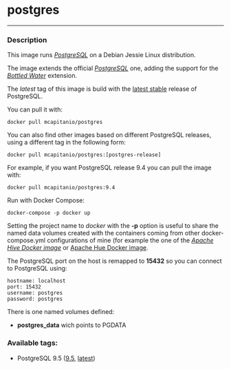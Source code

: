 # **postgres**
___

### Description

This image runs [*PostgreSQL*](https://www.postgresql.org/) on a Debian Jessie Linux distribution.

The image extends the official [*PostgreSQL*](https://hub.docker.com/_/postgres/) one, adding the support for the [*Bottled Water*](https://github.com/confluentinc/bottledwater-pg)  extension.

The *latest* tag of this image is build with the [latest stable](https://www.postgresql.org/) release of PostgreSQL.

You can pull it with:

    docker pull mcapitanio/postgres


You can also find other images based on different PostgreSQL releases, using a different tag in the following form:

    docker pull mcapitanio/postgres:[postgres-release]


For example, if you want PostgreSQL release 9.4 you can pull the image with:

    docker pull mcapitanio/postgres:9.4

Run with Docker Compose:

    docker-compose -p docker up

Setting the project name to *docker* with the **-p** option is useful to share the named data volumes created with the containers coming from other docker-compose.yml configurations of mine (for example the one of the [*Apache Hive Docker image*](https://hub.docker.com/r/mcapitanio/hive/) or [Apache Hue Docker image](https://hub.docker.com/r/mcapitanio/hue/).

The PostgreSQL port on the host is remapped to **15432** so you can connect to PostgreSQL using:

    hostname: localhost
    port: 15432
    username: postgres
    password: postgres

There is one named volumes defined:

- **postgres_data** wich points to PGDATA


### Available tags:

- PostgreSQL 9.5 ([9.5](https://github.com/mcapitanio/docker-postgres/blob/9.5/Dockerfile), [latest](https://github.com/mcapitanio/docker-postgres/blob/latest/Dockerfile))
